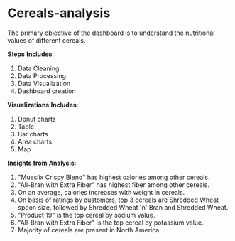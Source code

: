 # Cereals-analysis

The primary objective of the dashboard is to understand the nutritional values of different cereals.

𝐒𝐭𝐞𝐩𝐬 𝐈𝐧𝐜𝐥𝐮𝐝𝐞𝐬:
1. Data Cleaning
2. Data Processing
3. Data Visualization
5. Dashboard creation

𝐕𝐢𝐬𝐮𝐚𝐥𝐢𝐳𝐚𝐭𝐢𝐨𝐧𝐬 𝐈𝐧𝐜𝐥𝐮𝐝𝐞𝐬:
1. Donut charts
2. Table
3. Bar charts
4. Area charts
5. Map

𝐈𝐧𝐬𝐢𝐠𝐡𝐭𝐬 𝐟𝐫𝐨𝐦 𝐀𝐧𝐚𝐥𝐲𝐬𝐢𝐬:
1. "Mueslix Crispy Blend" has highest calories among other cereals.
2. "All-Bran with Extra Fiber" has highest fiber among other cereals.
3. On an average, calories increases with weight in cereals.
4. On basis of ratings by customers, top 3 cereals are Shredded Wheat spoon size, followed by Shredded Wheat 'n' Bran and Shredded Wheat.
5. "Product 19" is the top cereal by sodium value.
6. "All-Bran with Extra Fiber" is the top cereal by potassium value.
7. Majority of cereals are present in North America.
